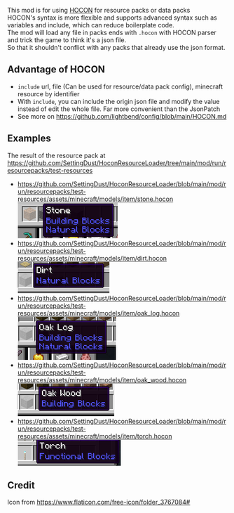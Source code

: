 This mod is for using [HOCON](https://github.com/lightbend/config) for resource packs or data packs  
HOCON's syntax is more flexible and supports advanced syntax such as variables and include, which can reduce boilerplate code.  
The mod will load any file in packs ends with `.hocon` with HOCON parser and trick the game to think it's a json file.  
So that it shouldn't conflict with any packs that already use the json format.  

## Advantage of HOCON
- `include` url, file (Can be used for resource/data pack config), minecraft resource by identifier
- With `include`, you can include the origin json file and modify the value instead of edit the whole file. Far more convenient than the JsonPatch
- See more on https://github.com/lightbend/config/blob/main/HOCON.md

## Examples
The result of the resource pack at https://github.com/SettingDust/HoconResourceLoader/tree/main/mod/run/resourcepacks/test-resources  
- https://github.com/SettingDust/HoconResourceLoader/blob/main/mod/run/resourcepacks/test-resources/assets/minecraft/models/item/stone.hocon  
![img.png](https://raw.githubusercontent.com/SettingDust/HoconResourceLoader/main/docs/img.png)  
- https://github.com/SettingDust/HoconResourceLoader/blob/main/mod/run/resourcepacks/test-resources/assets/minecraft/models/item/dirt.hocon  
![img_1.png](https://raw.githubusercontent.com/SettingDust/HoconResourceLoader/main/docs/img_1.png)  
- https://github.com/SettingDust/HoconResourceLoader/blob/main/mod/run/resourcepacks/test-resources/assets/minecraft/models/item/oak_log.hocon  
![img_2.png](https://raw.githubusercontent.com/SettingDust/HoconResourceLoader/main/docs/img_2.png)  
- https://github.com/SettingDust/HoconResourceLoader/blob/main/mod/run/resourcepacks/test-resources/assets/minecraft/models/item/oak_wood.hocon  
![img_3.png](https://raw.githubusercontent.com/SettingDust/HoconResourceLoader/main/docs/img_3.png)  
- https://github.com/SettingDust/HoconResourceLoader/blob/main/mod/run/resourcepacks/test-resources/assets/minecraft/models/item/torch.hocon  
![img_4.png](https://raw.githubusercontent.com/SettingDust/HoconResourceLoader/main/docs/img_4.png)
## Credit
Icon from https://www.flaticon.com/free-icon/folder_3767084#
